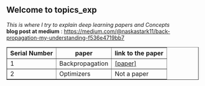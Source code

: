 ## Welcome to topics_exp


<i>This is where I try to explain deep learning papers and Concepts</i><br/>
<b>blog post at medium</b> : https://medium.com/@naskastark11/back-propagation-my-understanding-f536e4719bb7
<table border=1px>
  <tr>
  <th>Serial Number</th>
  <th>paper </th>
    <th>link to the paper</th>
  </tr>
  <tr>
    <td>1</td>
    <td>Backpropagation</td>
    <td><a href="https://www.iro.umontreal.ca/~vincentp/ift3395/lectures/backprop_old.pdf" >[paper]</a></td>
  </tr>
  <tr>
    <td>2</td>
    <td>Optimizers</td>
    <td>Not a paper</td>
  </tr>
  </table>
